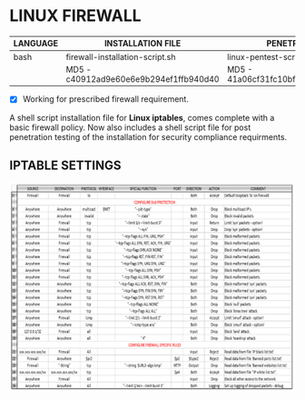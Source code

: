 # LINUX FIREWALL

| LANGUAGE | INSTALLATION FILE | PENETRATION FILE |
|--------|----|-----|
|bash|firewall-installation-script.sh|linux-pentest-script.sh|
||MD5 - c40912ad9e60e6e9b294ef1ffb940d40 | MD5 - 41a06cf31fc10bf73b2186ee53666ca4 |

- [x] Working for prescribed firewall requirement.

A shell script installation file for **Linux iptables**, comes complete with a basic firewall policy. Now also includes a shell script file for post penetration testing of the installation for security compliance requirments.

## IPTABLE SETTINGS
![Screenshot](Iptables.png)


